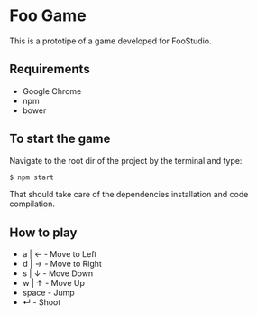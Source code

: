 # Foo Game
This is a prototipe of a game developed for FooStudio.

## Requirements
 - Google Chrome
 - npm
 - bower

## To start the game
Navigate to the root dir of the project by the terminal and type:
```sh
$ npm start
```
That should take care of the dependencies installation and code compilation.

## How to play
 - a | ← - Move to Left
 - d | → - Move to Right
 - s | ↓ - Move Down
 - w | ↑ - Move Up
 - space - Jump
 - ↵   - Shoot
